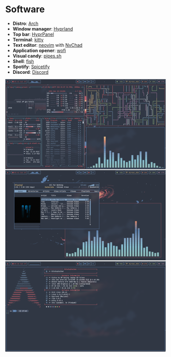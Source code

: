 # Software
-   **Distro**: [Arch](https://archlinux.org)
-   **Window manager**: [Hyprland](https://hyprland.org/)
-   **Top bar**: [HyprPanel](https://hyprpanel.com/)
-   **Terminal**: [kitty](https://github.com/kovidgoyal/kitty)
-   **Text editor**: [neovim](https://github.com/neovim/neovim) with [NvChad](https://nvchad.com)
-   **Application opener**: [wofi](https://github.com/davatorium/rofi)
-   **Visual candy**: [pipes.sh](https://github.com/pipeseroni/pipes.sh)
-   **Shell**: [fish](https://github.com/fish-shell/fish-shell)
-   **Spotify**: [Spicetify](https://github.com/spicetify)
-   **Discord**: [Discord](https://betterdiscord.app/)



![riceSS](applications.png)
![riceSS](cava.png)
![riceSS](main.png)

